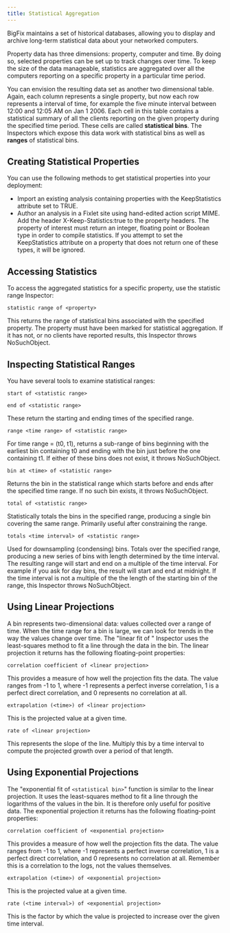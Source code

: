 ```yaml
---
title: Statistical Aggregation	
---
```


BigFix maintains a set of historical databases, allowing you to display and archive long-term statistical data about your networked computers.

Property data has three dimensions: property, computer and time. By doing so, selected properties can be set up to track changes over time. To keep the size of the data manageable, statistics are aggregated over all the computers reporting on a specific property in a particular time period.

You can envision the resulting data set as another two dimensional table. Again, each column represents a single property, but now each row represents a interval of time, for example the five minute interval between 12:00 and 12:05 AM on Jan 1 2006. Each cell in this table contains a statistical summary of all the clients reporting on the given property during the specified time period. These cells are called **statistical bins**. The Inspectors which expose this data work with statistical bins as well as **ranges** of statistical bins.


## Creating Statistical Properties

You can use the following methods to get statistical properties into your deployment:
* Import an existing analysis containing properties with the KeepStatistics attribute set to TRUE.
* Author an analysis in a Fixlet site using hand-edited action script MIME. Add the header X-Keep-Statistics:true to the property headers.
The property of interest must return an integer, floating point or Boolean type in order to compile statistics. If you attempt to set the KeepStatistics attribute on a property that does not return one of these types, it will be ignored.


## Accessing Statistics
To access the aggregated statistics for a specific property, use the statistic range Inspector:

```relevance
statistic range of <property>
```

This returns the range of statistical bins associated with the specified property. The property must have been marked for statistical aggregation. If it has not, or no clients have reported results, this Inspector throws NoSuchObject.

## Inspecting Statistical Ranges

You have several tools to examine statistical ranges:

```relevance
start of <statistic range>
```
```relevance
end of <statistic range>
```

These return the starting and ending times of the specified range.

```relevance
range <time range> of <statistic range>
```

For time range = (t0, t1), returns a sub-range of bins beginning with the earliest bin containing t0 and ending with the bin just before the one containing t1. If either of these bins does not exist, it throws NoSuchObject.

```relevance
bin at <time> of <statistic range>
```

Returns the bin in the statistical range which starts before and ends after the specified time range. If no such bin exists, it throws NoSuchObject.

```relevance
total of <statistic range>
```

Statistically totals the bins in the specified range, producing a single bin covering the same range. Primarily useful after constraining the range.

```relevance
totals <time interval> of <statistic range>
```

Used for downsampling (condensing) bins. Totals over the specified range, producing a new series of bins with length determined by the time interval. The resulting range will start and end on a multiple of the time interval. For example if you ask for day bins, the result will start and end at midnight. If the time interval is not a multiple of the the length of the starting bin of the range, this Inspector throws NoSuchObject.

## Using Linear Projections
A bin represents two-dimensional data: values collected over a range of time. When the time range for a bin is large, we can look for trends in the way the values change over time. The "linear fit of <statistical bin>" Inspector uses the least-squares method to fit a line through the data in the bin. The linear projection it returns has the following floating-point properties:

```relevance
correlation coefficient of <linear projection>
```

This provides a measure of how well the projection fits the data. The value ranges from -1 to 1, where -1 represents a perfect inverse correlation, 1 is a perfect direct correlation, and 0 represents no correlation at all.

```relevance
extrapolation (<time>) of <linear projection>
```

This is the projected value at a given time.

```relevance
rate of <linear projection>
```

This represents the slope of the line. Multiply this by a time interval to compute the projected growth over a period of that length.

## Using Exponential Projections

The "exponential fit of `<statistical bin>`" function is similar to the linear projection. It uses the least-squares method to fit a line through the logarithms of the values in the bin. It is therefore only useful for positive data. The exponential projection it returns has the following floating-point properties:

```relevance
correlation coefficient of <exponential projection>
```

This provides a measure of how well the projection fits the data. The value ranges from -1 to 1, where -1 represents a perfect inverse correlation, 1 is a perfect direct correlation, and 0 represents no correlation at all. Remember this is a correlation to the logs, not the values themselves.

```relevance
extrapolation (<time>) of <exponential projection>
```

This is the projected value at a given time.

```relevance
rate (<time interval>) of <exponential projection>
```

This is the factor by which the value is projected to increase over the given time interval.

